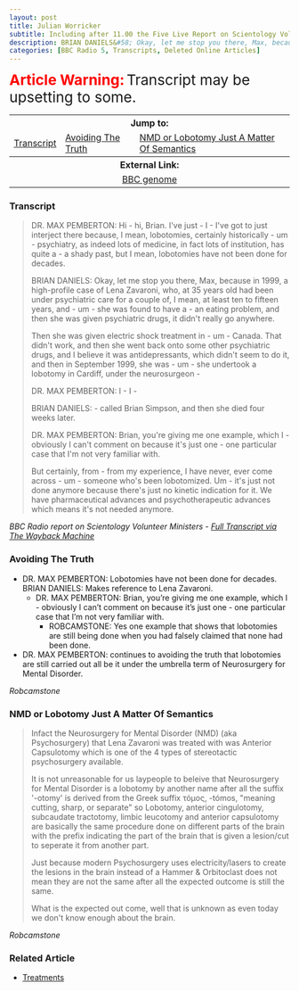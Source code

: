 ```yaml
---
layout: post
title: Julian Worricker
subtitle: Including after 11.00 the Five Live Report on Scientology Volunteer Ministers
description: BRIAN DANIELS&#58; Okay, let me stop you there, Max, because in 1999, a high-profile case of Lena Zavaroni, who, at 35 years old had been under psychiatric care for a couple of, I mean, at least ten to fifteen years, and - um - she was found to have a - an eating problem, and then she was given psychiatric drugs, it didn't really go anywhere.
categories: [BBC Radio 5, Transcripts, Deleted Online Articles]
---
```


<span style="color:#ff0000; font-weight:bold;font-size:26px;">Article Warning:</span> <span style="font-size:26px;">Transcript may be upsetting to some.</span>

<table>
<tr align="center">
<th colspan="3">Jump to:</th>
</tr>

<tr>
<td><a href="#transcript">Transcript</a></td>
<td><a href="#avoiding-the-truth">Avoiding The Truth</a></td>
<td><a href="#nmd-or-lobotomy-just-a-matter-of-semantics">NMD or Lobotomy Just A Matter Of Semantics</a></td>
</tr>

<tr align="center">
<th colspan="3">External Link:</th>
</tr>

<tr>
<td colspan="3" style="text-align: center;"><a href="https://genome.ch.bbc.co.uk/schedules/radio5/2006-07-02#at-10.00">BBC genome</a></td>
</tr>
</table>

### Transcript
> DR. MAX PEMBERTON: Hi - hi, Brian. I've just - I - I've got to just
interject there because, I mean, lobotomies, certainly historically -
um - psychiatry, as indeed lots of medicine, in fact lots of
institution, has quite a - a shady past, but I mean, lobotomies have
not been done for decades.
>
> BRIAN DANIELS: Okay, let me stop you there, Max, because in 1999, a
high-profile case of Lena Zavaroni, who, at 35 years old had been under
psychiatric care for a couple of, I mean, at least ten to fifteen
years, and - um - she was found to have a - an eating problem, and then
she was given psychiatric drugs, it didn't really go anywhere.
>
> Then she was given electric shock treatment in - um - Canada. That
didn't work, and then she went back onto some other psychiatric drugs,
and I believe it was antidepressants, which didn't seem to do it, and
then in September 1999, she was - um - she undertook a lobotomy in
Cardiff, under the neurosurgeon -
>
> DR. MAX PEMBERTON: I - I -
>
> BRIAN DANIELS: - called Brian Simpson, and then she died four weeks
later.
>
> DR. MAX PEMBERTON: Brian, you're giving me one example, which I -
obviously I can't comment on because it's just one - one particular
case that I'm not very familiar with.
>
> But certainly, from - from my experience, I have never, ever come
across - um - someone who's been lobotomized. Um - it's just not done
anymore because there's just no kinetic indication for it. We have
pharmaceutical advances and psychotherapeutic advances which means it's
not needed anymore.

<cite>BBC Radio report on Scientology Volunteer Ministers - [Full Transcript via The Wayback Machine](https://web.archive.org/web/20181002180617/http://www.newsfrombree.co.uk/stolgy_25.htm)</cite>

### Avoiding The Truth
>
* DR. MAX PEMBERTON: Lobotomies have not been done for decades. BRIAN DANIELS: Makes reference to Lena Zavaroni.
    * DR. MAX PEMBERTON: Brian, you’re giving me one example, which I - obviously I can’t comment on because it’s just one - one particular case that I’m not very familiar with.
      * ROBCAMSTONE: Yes one example that shows that lobotomies are still being done when you had falsely claimed that none had been done.
* DR. MAX PEMBERTON: continues to avoiding the truth that lobotomies are still carried out all be it under the umbrella term of Neurosurgery for Mental Disorder.

<cite>Robcamstone</cite>

### NMD or Lobotomy Just A Matter Of Semantics
> Infact the Neurosurgery for Mental Disorder (NMD) (aka Psychosurgery) that Lena Zavaroni was treated with was Anterior Capsulotomy which is one of the 4 types of stereotactic psychosurgery available.
>
> It is not unreasonable for us laypeople to beleive that Neurosurgery for Mental Disorder is a lobotomy by another name after all the suffix '-otomy' is derived from the Greek suffix τόμος, -tómos, "meaning cutting, sharp, or separate" so Lobotomy, anterior cingulotomy, subcaudate tractotomy, limbic leucotomy and anterior capsulotomy are basically the same procedure done on different parts of the brain with the prefix indicating the part of the brain that is given a lesion/cut to seperate it from another part.
>
> Just because modern Psychosurgery uses electricity/lasers to create the lesions in the brain instead of a Hammer & Orbitoclast does not mean they are not the same after all the expected outcome is still the same.
>
> What is the expected out come, well that is unknown as even today we don't know enough about the brain.

<cite>Robcamstone</cite>

### Related Article
* [Treatments](https://fanzoflenazavaroni.github.io/biography/lena-zavaroni#treatments)


